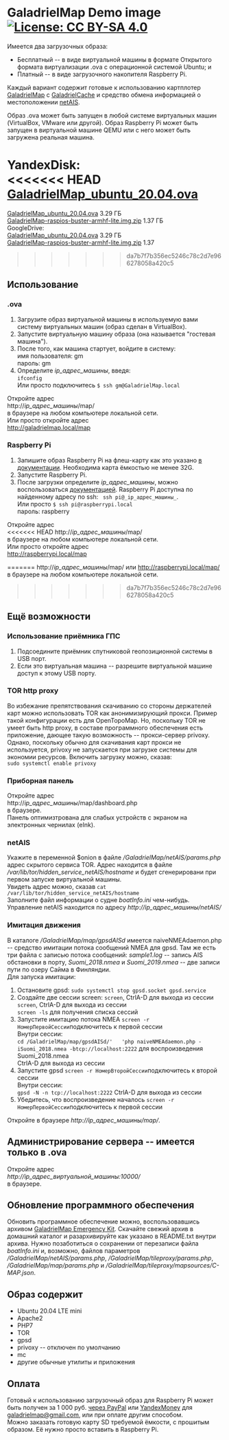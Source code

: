 # GaladrielMap Demo image [![License: CC BY-SA 4.0](https://img.shields.io/badge/License-CC%20BY--SA%204.0-lightgrey.svg)](https://creativecommons.org/licenses/by-sa/4.0/)

Имеется два загрузочных образа:

* Бесплатный -- в виде виртуальной машины в формате Открытого формата виртуализации .ova с операционной системой Ubuntu; и
* Платный -- в виде загрузочного накопителя Raspberry Pi.

Каждый вариант содержит готовые к использованию картплотер [GaladrielMap](https://vladimirkalachikhin.github.io/Galadriel-map/README.ru-RU) с  [GaladrielCache](https://github.com/VladimirKalachikhin/Galadriel-cache/blob/master/README.ru-RU.md) и средство обмена информацией о местоположении [netAIS](https://github.com/VladimirKalachikhin/netAIS/blob/master/README.ru-RU.md).

Образ .ova может быть запущен в любой системе виртуальных машин (VirtualBox, VMware или другой). Образ Raspberry Pi может быть запущен в виртуальной машине QEMU или с него может быть загружена реальная машина.

YandexDisk:  
<<<<<<< HEAD
[GaladrielMap_ubuntu_20.04.ova](https://is.gd/hucCPX)  
=======
[GaladrielMap_ubuntu_20.04.ova](https://is.gd/ZmMTBN) 3.29 ГБ  
[GaladrielMap-raspios-buster-armhf-lite.img.zip](https://is.gd/Tan6ZB) 1.37 ГБ  
GoogleDrive:  
[GaladrielMap_ubuntu_20.04.ova](https://is.gd/pFC31t) 3.29 ГБ  
[GaladrielMap-raspios-buster-armhf-lite.img.zip](https://is.gd/PYDPqJ)  1.37
>>>>>>> da7b7f7b356ec5246c78c2d7e966278058a420c5

## Использование
### .ova 
1. Загрузите образ виртуальной машины в используемую вами систему виртуальных машин (образ сделан в VirtualBox).
2. Запустите виртуальную машину образа (она называется "гостевая машина").
3. После того, как машина стартует, войдите в систему:  
имя пользователя: gm  
пароль: gm
4. Определите _ip_адрес_машины_, введя:  
`ifconfig`  
Или просто подключитесь `$ ssh gm@GaladrielMap.local`

Откройте адрес  
http://_ip_адрес_машины_/map/  
в браузере на любом компьютере локальной сети.  
Или просто откройте адрес  
http://galadrielmap.local/map

### Raspberry Pi
1. Запишите образ Raspberry Pi на флеш-карту как это указано [в документации](https://www.raspberrypi.org/documentation/installation/installing-images/README.md). Необходима карта ёмкостью не менее 32G.
2. Запустите Raspberry Pi.
3. После загрузки определите _ip_адрес_машины_, можно воспользоваться [документацией](https://www.raspberrypi.org/documentation/remote-access/ip-address.md). Raspberry Pi доступна по найденному адресу по ssh:  ` ssh pi@_ip_адрес_машины_`.  
Или просто `$ ssh pi@raspberrypi.local`  
пароль: raspberry

Откройте адрес  
<<<<<<< HEAD
http://_ip_адрес_машины_/map/  
в браузере на любом компьютере локальной сети.  
Или просто откройте адрес  
http://raspberrypi.local/map

=======
http://_ip_адрес_машины_/map/ или http://raspberrypi.local/map/ 
в браузере на любом компьютере локальной сети.
>>>>>>> da7b7f7b356ec5246c78c2d7e966278058a420c5

## Ещё возможности
### Использование приёмника ГПС
1. Подсоедините приёмник спутниковой геопозиционной системы в USB порт.
2. Если это виртуальная машина -- разрешите виртуальной машине доступ к этому USB порту.

### TOR http proxy
Во избежание препятствования скачиванию со стороны держателей карт можно использовать TOR как анонимизирующий прокси. Пример такой конфигурации есть для OpenTopoMap. Но, поскольку TOR не умеет быть http proxy, в составе программного обеспечения есть приложение, дающее такую возможность -- прокси-сервер privoxy. Однако, поскольку обычно для скачивания карт прокси не используется, privoxy не запускается при загрузке системы для экономии ресурсов. Включить загрузку можно, сказав:  
`sudo systemctl enable privoxy`

### Приборная панель
Откройте адрес  
http://_ip_адрес_машины_/map/dashboard.php  
в браузере.  
Панель оптимизтрована для слабых устройств с экраном на электронных чернилах (eInk).

### netAIS
Укажите в переменной $onion в файле _/GaladrielMap/netAIS/params.php_ адрес скрытого сервиса TOR. Адрес находится в файле _/var/lib/tor/hidden_service_netAIS/hostname_ и будет сгенерировани при первом запуске виртуальной машины.  
Увидеть адрес можно, сказав `cat /var/lib/tor/hidden_service_netAIS/hostname`  
Заполните файл информации о судне _boatInfo.ini_ чем-нибудь.  
Управление netAIS находится по адресу _http://_ip_адрес_машины_/netAIS/_

### Имитация движения
В каталоге _/GaladrielMap/map/gpsdAISd_ имеется naiveNMEAdaemon.php -- средство имитации потока сообщений NMEA для gpsd. Там же есть три файла с записью потока сообщений: _sample1.log_ -- запись AIS обстановки в порту, _Suomi_2018.nmea_ и _Suomi_2019.nmea_ -- две записи пути по озеру Сайма в Финляндии.  
Для запуска имитации:  
1. Остановите gpsd:
`sudo systemctl stop gpsd.socket gpsd.service`
2. Создайте две сессии screen:
`screen`, CtrlA-D для выхода из сессии  
`screen`, CtrlA-D для выхода из сессии  
`screen -ls` для получения списка сессий
3. Запустите имитацию потока NMEA 
`screen -r НомерПервойСессии`подключитесь к первой сессии  
Внутри сессии:  
`cd /GaladrielMap/map/gpsdAISd/'  
'php naiveNMEAdaemon.php -iSuomi_2018.nmea -btcp://localhost:2222` для воспроизведения Suomi_2018.nmea  
CtrlA-D для выхода из сессии
4. Запустите gpsd
`screen -r НомерВторойСессии`подключитесь к второй сессии  
Внутри сессии:  
`gpsd -N -n tcp://localhost:2222`
CtrlA-D для выхода из сессии
5. Убедитесь, что воспроизведение началось
`screen -r НомерПервойСессии`подключитесь к первой сессии  

Откройте в браузере _http://_ip_адрес_машины_/map/_.

## Администрирование сервера -- имеется только в .ova
Откройте адрес  
_http://_ip_адрес_виртуальной_машины_:10000/_  
в браузере.

## Обновление программного обеспечения
Обновить программное обеспечение можно, воспользовавшись архивом [GaladrielMap Emergency Kit](https://github.com/VladimirKalachikhin/Galadriel-map/tree/master/emergencykit). Скачайте свежий архив в домашний каталог и разархивируйте как указано в README.txt внутри архива. Нужно позаботиться о сохранении от перезаписи файла _boatInfo.ini_ и, возможно, файлов параметров _/GaladrielMap/netAIS/params.php_, _/GaladrielMap/tileproxy/params.php_, _/GaladrielMap/map/params.php_ и _/GaladrielMap/tileproxy/mapsources/C-MAP.json_.

## Образ содержит
* Ubuntu 20.04 LTE mini 
* Apache2
* PHP7
* TOR
* gpsd
* privoxy -- отключен по умолчанию
* mc
* другие обычные утилиты и приложения

## Оплата
Готовый к использованию загрузочный образ для Raspberry Pi может быть получен за 1 000 руб. [через PayPal](https://paypal.me/VladimirKalachikhin) или [YandexMoney](https://yasobe.ru/na/galadrielmap) для [galadrielmap@gmail.com](mailto:galadrielmap@gmail.com), или при оплате другим способом.  
Можно заказать готовую карту SD требуемой ёмкости, с прошитым образом. Её нужно просто вставить в Raspberry Pi.